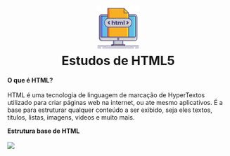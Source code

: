 <h1 align="center">
    <img src="./html.png" width="20%"/>
    <br>
    Estudos de HTML5
</h1>
<p>
    <b>O que é HTML?</b> <br><br>
    HTML é uma tecnologia de linguagem de marcação de HyperTextos utilizado para criar páginas web na internet, ou ate mesmo aplicativos. É a base para estruturar qualquer conteúdo a ser exibido, seja eles textos, titulos, listas, imagens, videos e muito mais.
</p>
<p>
    <b>Estrutura base de HTML</b> <br><br>
    <img src="https://user-images.githubusercontent.com/61126545/189680080-e4a5aa7c-66bf-4e75-bd3a-858d870d008e.png" width="30%"/>
</p>
